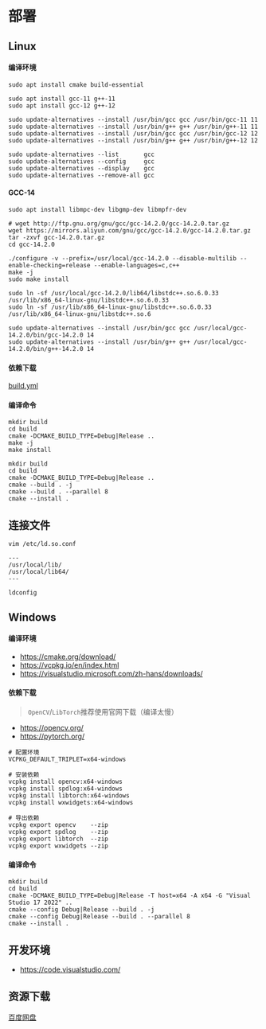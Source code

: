 # 部署

## Linux

#### 编译环境

```
sudo apt install cmake build-essential

sudo apt install gcc-11 g++-11
sudo apt install gcc-12 g++-12

sudo update-alternatives --install /usr/bin/gcc gcc /usr/bin/gcc-11 11
sudo update-alternatives --install /usr/bin/g++ g++ /usr/bin/g++-11 11
sudo update-alternatives --install /usr/bin/gcc gcc /usr/bin/gcc-12 12
sudo update-alternatives --install /usr/bin/g++ g++ /usr/bin/g++-12 12

sudo update-alternatives --list       gcc
sudo update-alternatives --config     gcc
sudo update-alternatives --display    gcc
sudo update-alternatives --remove-all gcc
```

#### GCC-14

```
sudo apt install libmpc-dev libgmp-dev libmpfr-dev

# wget http://ftp.gnu.org/gnu/gcc/gcc-14.2.0/gcc-14.2.0.tar.gz
wget https://mirrors.aliyun.com/gnu/gcc/gcc-14.2.0/gcc-14.2.0.tar.gz
tar -zxvf gcc-14.2.0.tar.gz
cd gcc-14.2.0

./configure -v --prefix=/usr/local/gcc-14.2.0 --disable-multilib --enable-checking=release --enable-languages=c,c++
make -j
sudo make install

sudo ln -sf /usr/local/gcc-14.2.0/lib64/libstdc++.so.6.0.33 /usr/lib/x86_64-linux-gnu/libstdc++.so.6.0.33
sudo ln -sf /usr/lib/x86_64-linux-gnu/libstdc++.so.6.0.33   /usr/lib/x86_64-linux-gnu/libstdc++.so.6

sudo update-alternatives --install /usr/bin/gcc gcc /usr/local/gcc-14.2.0/bin/gcc-14.2.0 14
sudo update-alternatives --install /usr/bin/g++ g++ /usr/local/gcc-14.2.0/bin/g++-14.2.0 14
```

#### 依赖下载

[build.yml](../.github/workflows/build.yml)

#### 编译命令

```
mkdir build
cd build
cmake -DCMAKE_BUILD_TYPE=Debug|Release ..
make -j
make install

mkdir build
cd build
cmake -DCMAKE_BUILD_TYPE=Debug|Release ..
cmake --build . -j
cmake --build . --parallel 8
cmake --install .
```

## 连接文件

```
vim /etc/ld.so.conf

---
/usr/local/lib/
/usr/local/lib64/
---

ldconfig
```

## Windows

#### 编译环境

* https://cmake.org/download/
* https://vcpkg.io/en/index.html
* https://visualstudio.microsoft.com/zh-hans/downloads/

#### 依赖下载

> `OpenCV`/`LibTorch`推荐使用官网下载（编译太慢）

* https://opencv.org/
* https://pytorch.org/

```
# 配置环境
VCPKG_DEFAULT_TRIPLET=x64-windows

# 安装依赖
vcpkg install opencv:x64-windows
vcpkg install spdlog:x64-windows
vcpkg install libtorch:x64-windows
vcpkg install wxwidgets:x64-windows

# 导出依赖
vcpkg export opencv    --zip
vcpkg export spdlog    --zip
vcpkg export libtorch  --zip
vcpkg export wxwidgets --zip
```

#### 编译命令

```
mkdir build
cd build
cmake -DCMAKE_BUILD_TYPE=Debug|Release -T host=x64 -A x64 -G "Visual Studio 17 2022" ..
cmake --config Debug|Release --build . -j
cmake --config Debug|Release --build . --parallel 8
cmake --install .
```

## 开发环境

* https://code.visualstudio.com/

## 资源下载

[百度网盘](https://pan.baidu.com/s/1mNAXgaBV6lTQ1qkeFtnOtA?pwd=33p1)
